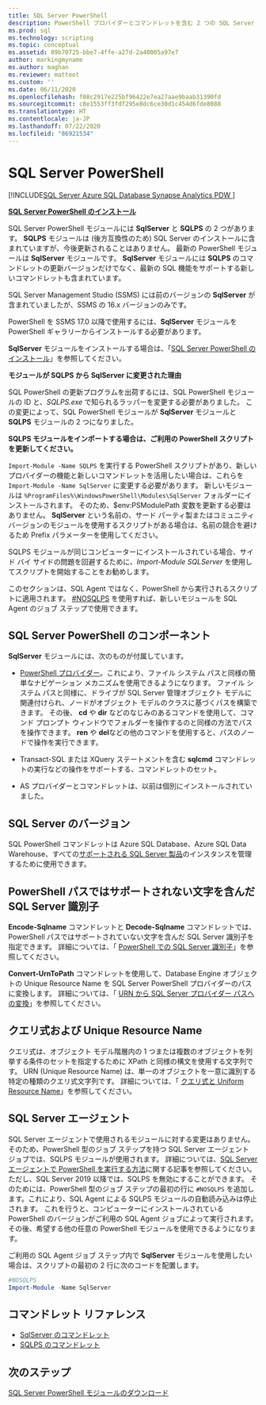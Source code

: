 ```yaml
---
title: SQL Server PowerShell
description: PowerShell プロバイダーとコマンドレットを含む 2 つの SQL Server PowerShell モジュール (SqlServer と SQLPS) について説明します。
ms.prod: sql
ms.technology: scripting
ms.topic: conceptual
ms.assetid: 89b70725-bbe7-4ffe-a27d-2a40005a97e7
author: markingmyname
ms.author: maghan
ms.reviewer: matteot
ms.custom: ''
ms.date: 06/11/2020
ms.openlocfilehash: f08c2917e225bf96422e7ea27aae9baab31390fd
ms.sourcegitcommit: c8e1553ff3fdf295e8dc6ce30d1c454d6fde8088
ms.translationtype: HT
ms.contentlocale: ja-JP
ms.lasthandoff: 07/22/2020
ms.locfileid: "86921534"
---
```

# <a name="sql-server-powershell"></a>SQL Server PowerShell

[!INCLUDE[SQL Server Azure SQL Database Synapse Analytics PDW ](../includes/applies-to-version/sql-asdb-asdbmi-asa-pdw.md)]

**[SQL Server PowerShell のインストール](download-sql-server-ps-module.md)**

SQL Server PowerShell モジュールには **SqlServer** と **SQLPS** の 2 つがあります。 **SQLPS** モジュールは (後方互換性のため) SQL Server のインストールに含まれていますが、今後更新されることはありません。 最新の PowerShell モジュールは **SqlServer** モジュールです。 **SqlServer** モジュールには **SQLPS** のコマンドレットの更新バージョンだけでなく、最新の SQL 機能をサポートする新しいコマンドレットも含まれています。  

SQL Server Management Studio (SSMS) には前のバージョンの **SqlServer** が含まれていましたが、SSMS の 16.x バージョンのみです。

PowerShell を SSMS 17.0 以降で使用するには、**SqlServer** モジュールを PowerShell ギャラリーからインストールする必要があります。

**SqlServer** モジュールをインストールする場合は、「[SQL Server PowerShell のインストール](download-sql-server-ps-module.md)」を参照してください。

**モジュールが SQLPS から SqlServer に変更された理由**

SQL PowerShell の更新プログラムを出荷するには、SQL PowerShell モジュールの ID と、*SQLPS.exe* で知られるラッパーを変更する必要がありました。 この変更によって、SQL PowerShell モジュールが **SqlServer** モジュールと **SQLPS** モジュールの 2 つになりました。  

**SQLPS モジュールをインポートする場合は、ご利用の PowerShell スクリプトを更新してください。**

`Import-Module -Name SQLPS` を実行する PowerShell スクリプトがあり、新しいプロバイダーの機能と新しいコマンドレットを活用したい場合は、これらを `Import-Module -Name SqlServer` に変更する必要があります。 新しいモジュールは `%ProgramFiles%\WindowsPowerShell\Modules\SqlServer` フォルダーにインストールされます。 そのため、$env:PSModulePath 変数を更新する必要はありません。 **SqlServer** という名前の、サード パーティ製またはコミュニティ バージョンのモジュールを使用するスクリプトがある場合は、名前の競合を避けるため Prefix パラメーターを使用してください。

SQLPS モジュールが同じコンピューターにインストールされている場合、サイド バイ サイドの問題を回避するために、*Import-Module SQLServer* を使用してスクリプトを開始することをお勧めします。

このセクションは、SQL Agent ではなく、PowerShell から実行されるスクリプトに適用されます。 [#NOSQLPS](#sql-server-agent) を使用すれば、新しいモジュールを SQL Agent のジョブ ステップで使用できます。

## <a name="sql-server-powershell-components"></a>SQL Server PowerShell のコンポーネント

**SqlServer** モジュールには、次のものが付属しています。

- [PowerShell プロバイダー](https://docs.microsoft.com/powershell/module/microsoft.powershell.core/about/about_providers)。これにより、ファイル システム パスと同様の簡単なナビゲーション メカニズムを使用できるようになります。 ファイル システム パスと同様に、ドライブが SQL Server 管理オブジェクト モデルに関連付けられ、ノードがオブジェクト モデルのクラスに基づくパスを構築できます。 その後、 **cd** や **dir** などのなじみのあるコマンドを使用して、コマンド プロンプト ウィンドウでフォルダーを操作するのと同様の方法でパスを操作できます。 **ren** や **del**などの他のコマンドを使用すると、パスのノードで操作を実行できます。

- Transact-SQL または XQuery ステートメントを含む **sqlcmd** コマンドレットの実行などの操作をサポートする、コマンドレットのセット。  

- AS プロバイダーとコマンドレットは、以前は個別にインストールされていました。

## <a name="sql-server-versions"></a>SQL Server のバージョン

SQL PowerShell コマンドレットは Azure SQL Database、Azure SQL Data Warehouse、すべての[サポートされる SQL Server 製品](https://support.microsoft.com/lifecycle/search/1044)のインスタンスを管理するために使用できます。

## <a name="sql-server-identifiers-that-contain-characters-not-supported-in-powershell-paths"></a>PowerShell パスではサポートされない文字を含んだ SQL Server 識別子

**Encode-Sqlname** コマンドレットと **Decode-Sqlname** コマンドレットでは、PowerShell パスではサポートされていない文字を含んだ SQL Server 識別子を指定できます。 詳細については、「 [PowerShell での SQL Server 識別子](sql-server-identifiers-in-powershell.md)」を参照してください。

**Convert-UrnToPath** コマンドレットを使用して、Database Engine オブジェクトの Unique Resource Name を SQL Server PowerShell プロバイダーのパスに変換します。 詳細については、「 [URN から SQL Server プロバイダー パスへの変換](https://docs.microsoft.com/powershell/module/sqlserver/Convert-UrnToPath)」を参照してください。
  
## <a name="query-expressions-and-unique-resource-names"></a>クエリ式および Unique Resource Name  

クエリ式は、オブジェクト モデル階層内の 1 つまたは複数のオブジェクトを列挙する条件のセットを指定するために XPath と同様の構文を使用する文字列です。 URN (Unique Resource Name) は、単一のオブジェクトを一意に識別する特定の種類のクエリ式文字列です。 詳細については、「 [クエリ式と Uniform Resource Name](query-expressions-and-uniform-resource-names.md)」を参照してください。

## <a name="sql-server-agent"></a>SQL Server エージェント

SQL Server エージェントで使用されるモジュールに対する変更はありません。 そのため、PowerShell 型のジョブ ステップを持つ SQL Server エージェント ジョブでは、SQLPS モジュールが使用されます。 詳細については、[SQL Server エージェントで PowerShell を実行する方法](run-windows-powershell-steps-in-sql-server-agent.md)に関する記事を参照してください。 ただし、SQL Server 2019 以降では、SQLPS を無効にすることができます。 そのためには、PowerShell 型のジョブ ステップの最初の行に `#NOSQLPS` を追加します。これにより、SQL Agent による SQLPS モジュールの自動読み込みは停止されます。 これを行うと、コンピューターにインストールされている PowerShell のバージョンがご利用の SQL Agent ジョブによって実行されます。その後、希望する他の任意の PowerShell モジュールを使用できるようになります。

ご利用の SQL Agent ジョブ ステップ内で **SqlServer** モジュールを使用したい場合は、スクリプトの最初の 2 行に次のコードを配置します。

```powershell
#NOSQLPS
Import-Module -Name SqlServer
```

## <a name="cmdlet-reference"></a>コマンドレット リファレンス

- [SqlServer のコマンドレット](https://docs.microsoft.com/powershell/module/sqlserver)
- [SQLPS のコマンドレット](https://docs.microsoft.com/powershell/module/sqlps)

## <a name="next-steps"></a>次のステップ

[SQL Server PowerShell モジュールのダウンロード](download-sql-server-ps-module.md)
